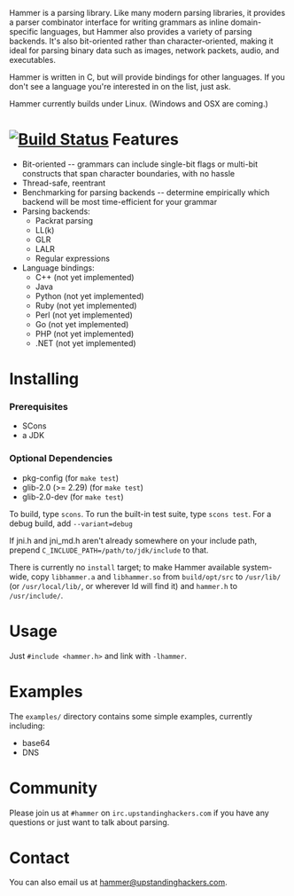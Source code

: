 Hammer is a parsing library. Like many modern parsing libraries, it provides a parser combinator interface for writing grammars as inline domain-specific languages, but Hammer also provides a variety of parsing backends. It's also bit-oriented rather than character-oriented, making it ideal for parsing binary data such as images, network packets, audio, and executables.

Hammer is written in C, but will provide bindings for other languages. If you don't see a language you're interested in on the list, just ask.

Hammer currently builds under Linux. (Windows and OSX are coming.)

[![Build Status](https://travis-ci.org/UpstandingHackers/hammer.png)](https://travis-ci.org/UpstandingHackers/hammer)
Features
========
* Bit-oriented -- grammars can include single-bit flags or multi-bit constructs that span character boundaries, with no hassle
* Thread-safe, reentrant
* Benchmarking for parsing backends -- determine empirically which backend will be most time-efficient for your grammar
* Parsing backends:
  * Packrat parsing
  * LL(k) 
  * GLR 
  * LALR
  * Regular expressions 
* Language bindings: 
  * C++ (not yet implemented)
  * Java
  * Python (not yet implemented)
  * Ruby (not yet implemented)
  * Perl (not yet implemented)
  * Go (not yet implemented)
  * PHP (not yet implemented)
  * .NET (not yet implemented)

Installing
==========
### Prerequisites
* SCons
* a JDK

### Optional Dependencies
* pkg-config (for `make test`)
* glib-2.0 (>= 2.29) (for `make test`)
* glib-2.0-dev (for `make test`)

To build, type `scons`. To run the built-in test suite, type `scons test`. For a debug build, add `--variant=debug`

If jni.h and jni_md.h aren't already somewhere on your include path, prepend
`C_INCLUDE_PATH=/path/to/jdk/include` to that.

There is currently no `install` target; to make Hammer available system-wide,
copy `libhammer.a` and `libhammer.so` from `build/opt/src` to `/usr/lib/` (or
`/usr/local/lib/`, or wherever ld will find it) and `hammer.h` to
`/usr/include/`. 

Usage
=====
Just `#include <hammer.h>` and link with `-lhammer`.

Examples
========
The `examples/` directory contains some simple examples, currently including:
* base64
* DNS

Community
=========
Please join us at `#hammer` on `irc.upstandinghackers.com` if you have any questions or just want to talk about parsing.

Contact
=======
You can also email us at <hammer@upstandinghackers.com>.

